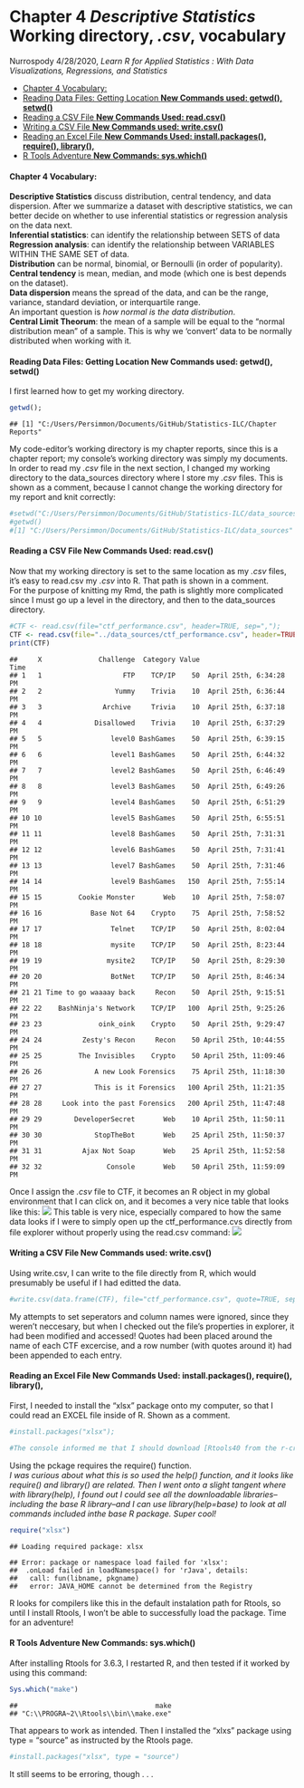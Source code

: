 Chapter 4 *Descriptive Statistics* Working directory, *.csv*, vocabulary
================
Nurrospody
4/28/2020, *Learn R for Applied Statistics : With Data Visualizations,
Regressions, and Statistics*

  - [Chapter 4 Vocabulary:](#chapter-4-vocabulary)
  - [Reading Data Files: Getting Location **New Commands used: getwd(),
    setwd()**](#reading-data-files-getting-location-new-commands-used-getwd-setwd)
  - [Reading a CSV File **New Commands Used:
    read.csv()**](#reading-a-csv-file-new-commands-used-read.csv)
  - [Writing a CSV File **New Commands used:
    write.csv()**](#writing-a-csv-file-new-commands-used-write.csv)
  - [Reading an Excel File **New Commands Used: install.packages(),
    require(),
    library(),**](#reading-an-excel-file-new-commands-used-install.packages-require-library)
  - [R Tools Adventure **New Commands:
    sys.which()**](#r-tools-adventure-new-commands-sys.which)

#### Chapter 4 Vocabulary:

**Descriptive Statistics** discuss distribution, central tendency, and
data dispersion. After we summarize a dataset with descriptive
statistics, we can better decide on whether to use inferential
statistics or regression analysis on the data next.  
**Inferential statistics**: can identify the relationship between SETS
of data  
**Regression analysis**: can identify the relationship between VARIABLES
WITHIN THE SAME SET of data.  
**Distribution** can be normal, binomial, or Bernoulli (in order of
popularity).  
**Central tendency** is mean, median, and mode (which one is best
depends on the dataset).  
**Data dispersion** means the spread of the data, and can be the range,
variance, standard deviation, or interquartile range.  
An important question is *how normal is the data distribution*.  
**Central Limit Theorum**: the mean of a sample will be equal to the
“normal distribution mean” of a sample. This is why we ‘convert’ data
to be normally distributed when working with it.

#### Reading Data Files: Getting Location **New Commands used: getwd(), setwd()**

I first learned how to get my working directory.

``` r
getwd();
```

    ## [1] "C:/Users/Persimmon/Documents/GitHub/Statistics-ILC/Chapter Reports"

My code-editor’s working directory is my chapter reports, since this is
a chapter report; my console’s working directory was simply my
documents.  
In order to read my *.csv* file in the next section, I changed my
working directory to the data\_sources directory where I store my *.csv*
files. This is shown as a comment, because I cannot change the working
directory for my report and knit correctly:

``` r
#setwd("C:/Users/Persimmon/Documents/GitHub/Statistics-ILC/data_sources"); 
#getwd()
#[1] "C:/Users/Persimmon/Documents/GitHub/Statistics-ILC/data_sources"
```

#### Reading a CSV File **New Commands Used: read.csv()**

Now that my working directory is set to the same location as my *.csv*
files, it’s easy to read.csv my *.csv* into R. That path is shown in a
comment.  
For the purpose of knitting my Rmd, the path is slightly more
complicated since I must go up a level in the directory, and then to the
data\_sources directory.

``` r
#CTF <- read.csv(file="ctf_performance.csv", header=TRUE, sep=",");
CTF <- read.csv(file="../data_sources/ctf_performance.csv", header=TRUE, sep=",");
print(CTF)
```

    ##     X              Challenge  Category Value                    Time
    ## 1   1                    FTP    TCP/IP    50  April 25th, 6:34:28 PM
    ## 2   2                  Yummy    Trivia    10  April 25th, 6:36:44 PM
    ## 3   3               Archive     Trivia    10  April 25th, 6:37:18 PM
    ## 4   4             Disallowed    Trivia    10  April 25th, 6:37:29 PM
    ## 5   5                 level0 BashGames    50  April 25th, 6:39:15 PM
    ## 6   6                 level1 BashGames    50  April 25th, 6:44:32 PM
    ## 7   7                 level2 BashGames    50  April 25th, 6:46:49 PM
    ## 8   8                 level3 BashGames    50  April 25th, 6:49:26 PM
    ## 9   9                 level4 BashGames    50  April 25th, 6:51:29 PM
    ## 10 10                 level5 BashGames    50  April 25th, 6:55:51 PM
    ## 11 11                 level8 BashGames    50  April 25th, 7:31:31 PM
    ## 12 12                 level6 BashGames    50  April 25th, 7:31:41 PM
    ## 13 13                 level7 BashGames    50  April 25th, 7:31:46 PM
    ## 14 14                 level9 BashGames   150  April 25th, 7:55:14 PM
    ## 15 15         Cookie Monster       Web    10  April 25th, 7:58:07 PM
    ## 16 16            Base Not 64    Crypto    75  April 25th, 7:58:52 PM
    ## 17 17                 Telnet    TCP/IP    50  April 25th, 8:02:04 PM
    ## 18 18                 mysite    TCP/IP    50  April 25th, 8:23:44 PM
    ## 19 19                mysite2    TCP/IP    50  April 25th, 8:29:30 PM
    ## 20 20                 BotNet    TCP/IP    50  April 25th, 8:46:34 PM
    ## 21 21 Time to go waaaay back     Recon    50  April 25th, 9:15:51 PM
    ## 22 22    BashNinja's Network    TCP/IP   100  April 25th, 9:25:26 PM
    ## 23 23              oink_oink    Crypto    50  April 25th, 9:29:47 PM
    ## 24 24          Zesty's Recon     Recon    50 April 25th, 10:44:55 PM
    ## 25 25         The Invisibles    Crypto    50 April 25th, 11:09:46 PM
    ## 26 26             A new Look Forensics    75 April 25th, 11:18:30 PM
    ## 27 27             This is it Forensics   100 April 25th, 11:21:35 PM
    ## 28 28     Look into the past Forensics   200 April 25th, 11:47:48 PM
    ## 29 29        DeveloperSecret       Web    10 April 25th, 11:50:11 PM
    ## 30 30             StopTheBot       Web    25 April 25th, 11:50:37 PM
    ## 31 31          Ajax Not Soap       Web    25 April 25th, 11:52:58 PM
    ## 32 32                Console       Web    50 April 25th, 11:59:09 PM

Once I assign the *.csv* file to CTF, it becomes an R object in my
global environment that I can click on, and it becomes a very nice table
that looks like this: ![](../data_sources/ctf1.png) This table is very
nice, especially compared to how the same data looks if I were to simply
open up the ctf\_performance.cvs directly from file explorer without
properly using the read.csv command: ![](../data_sources/ctf2.png)

#### Writing a CSV File **New Commands used: write.csv()**

Using write.csv, I can write to the file directly from R, which would
presumably be useful if I had editted the data.

``` r
#write.csv(data.frame(CTF), file="ctf_performance.csv", quote=TRUE, sep=",", row.names=TRUE, col.names=TRUE);
```

My attempts to set seperators and column names were ignored, since they
weren’t neccesary, but when I checked out the file’s properties in
explorer, it had been modified and accessed\! Quotes had been placed
around the name of each CTF excercise, and a row number (with quotes
around it) had been appended to each entry.

#### Reading an Excel File **New Commands Used: install.packages(), require(), library(),**

First, I needed to install the “xlsx” package onto my computer, so that
I could read an EXCEL file inside of R. Shown as a comment.

``` r
#install.packages("xlsx");

#The console informed me that I should download [Rtools40 from the r-cran website](https://cran.rstudio.com/bin/windows/Rtools/) to build an R package.
```

Using the pckage requires the require() function.  
*I was curious about what this is so used the help() function, and it
looks like require() and library() are related. Then I went onto a
slight tangent where with library(help), I found out I could see all the
downloadable libraries–including the base R library–and I can use
library(help=base) to look at all commands included inthe base R
package. Super cool\!*

``` r
require("xlsx")
```

    ## Loading required package: xlsx

    ## Error: package or namespace load failed for 'xlsx':
    ##  .onLoad failed in loadNamespace() for 'rJava', details:
    ##   call: fun(libname, pkgname)
    ##   error: JAVA_HOME cannot be determined from the Registry

R looks for compilers like this in the default instalation path for
Rtools, so until I install Rtools, I won’t be able to successfully load
the package. Time for an adventure\!

#### R Tools Adventure **New Commands: sys.which()**

After installing Rtools for 3.6.3, I restarted R, and then tested if it
worked by using this command:

``` r
Sys.which("make")
```

    ##                                  make 
    ## "C:\\PROGRA~2\\Rtools\\bin\\make.exe"

That appears to work as intended. Then I installed the “xlxs” package
using type = “source” as instructed by the Rtools page.

``` r
#install.packages("xlsx", type = "source")
```

It still seems to be erroring, though . . .
